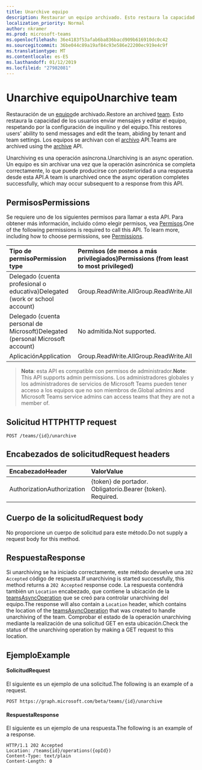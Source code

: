 ```yaml
---
title: Unarchive equipo
description: Restaurar un equipo archivado. Esto restaura la capacidad de los usuarios enviar mensajes y editar el equipo, respetando por la configuración de inquilino y del equipo. Los equipos se archivan con la API de archivo.
localization_priority: Normal
author: nkramer
ms.prod: microsoft-teams
ms.openlocfilehash: 36e4183f53afab6ba836bacd909b616910dc0c42
ms.sourcegitcommit: 36be044c89a19af84c93e586e22200ec919e4c9f
ms.translationtype: MT
ms.contentlocale: es-ES
ms.lasthandoff: 01/12/2019
ms.locfileid: "27982081"
---
```

# <a name="unarchive-team"></a><span data-ttu-id="a48d5-105">Unarchive equipo</span><span class="sxs-lookup"><span data-stu-id="a48d5-105">Unarchive team</span></span>



<span data-ttu-id="a48d5-106">Restauración de un [equipo](../resources/team.md)de archivado.</span><span class="sxs-lookup"><span data-stu-id="a48d5-106">Restore an archived [team](../resources/team.md).</span></span> <span data-ttu-id="a48d5-107">Esto restaura la capacidad de los usuarios enviar mensajes y editar el equipo, respetando por la configuración de inquilino y del equipo.</span><span class="sxs-lookup"><span data-stu-id="a48d5-107">This restores users' ability to send messages and edit the team, abiding by tenant and team settings.</span></span> <span data-ttu-id="a48d5-108">Los equipos se archivan con el [archivo](team-archive.md) API.</span><span class="sxs-lookup"><span data-stu-id="a48d5-108">Teams are archived using the [archive](team-archive.md) API.</span></span>

<span data-ttu-id="a48d5-109">Unarchiving es una operación asíncrona.</span><span class="sxs-lookup"><span data-stu-id="a48d5-109">Unarchiving is an async operation.</span></span> <span data-ttu-id="a48d5-110">Un equipo es sin archivar una vez que la operación asincrónica se completa correctamente, lo que puede producirse con posterioridad a una respuesta desde esta API.</span><span class="sxs-lookup"><span data-stu-id="a48d5-110">A team is unarchived once the async operation completes successfully, which may occur subsequent to a response from this API.</span></span>

## <a name="permissions"></a><span data-ttu-id="a48d5-111">Permisos</span><span class="sxs-lookup"><span data-stu-id="a48d5-111">Permissions</span></span>
<span data-ttu-id="a48d5-p104">Se requiere uno de los siguientes permisos para llamar a esta API. Para obtener más información, incluido cómo elegir permisos, vea [Permisos](/graph/permissions-reference).</span><span class="sxs-lookup"><span data-stu-id="a48d5-p104">One of the following permissions is required to call this API. To learn more, including how to choose permissions, see [Permissions](/graph/permissions-reference).</span></span>

|<span data-ttu-id="a48d5-114">Tipo de permiso</span><span class="sxs-lookup"><span data-stu-id="a48d5-114">Permission type</span></span>      | <span data-ttu-id="a48d5-115">Permisos (de menos a más privilegiados)</span><span class="sxs-lookup"><span data-stu-id="a48d5-115">Permissions (from least to most privileged)</span></span>              |
|:--------------------|:---------------------------------------------------------|
|<span data-ttu-id="a48d5-116">Delegado (cuenta profesional o educativa)</span><span class="sxs-lookup"><span data-stu-id="a48d5-116">Delegated (work or school account)</span></span> | <span data-ttu-id="a48d5-117">Group.ReadWrite.All</span><span class="sxs-lookup"><span data-stu-id="a48d5-117">Group.ReadWrite.All</span></span>    |
|<span data-ttu-id="a48d5-118">Delegado (cuenta personal de Microsoft)</span><span class="sxs-lookup"><span data-stu-id="a48d5-118">Delegated (personal Microsoft account)</span></span> | <span data-ttu-id="a48d5-119">No admitida.</span><span class="sxs-lookup"><span data-stu-id="a48d5-119">Not supported.</span></span>    |
|<span data-ttu-id="a48d5-120">Aplicación</span><span class="sxs-lookup"><span data-stu-id="a48d5-120">Application</span></span> | <span data-ttu-id="a48d5-121">Group.ReadWrite.All</span><span class="sxs-lookup"><span data-stu-id="a48d5-121">Group.ReadWrite.All</span></span>    |

> <span data-ttu-id="a48d5-122">**Nota**: esta API es compatible con permisos de administrador.</span><span class="sxs-lookup"><span data-stu-id="a48d5-122">**Note**: This API supports admin permissions.</span></span> <span data-ttu-id="a48d5-123">Los administradores globales y los administradores de servicios de Microsoft Teams pueden tener acceso a los equipos que no son miembros de.</span><span class="sxs-lookup"><span data-stu-id="a48d5-123">Global admins and Microsoft Teams service admins can access teams that they are not a member of.</span></span>

## <a name="http-request"></a><span data-ttu-id="a48d5-124">Solicitud HTTP</span><span class="sxs-lookup"><span data-stu-id="a48d5-124">HTTP request</span></span>
<!-- { "blockType": "ignored" } -->
```http
POST /teams/{id}/unarchive
```

## <a name="request-headers"></a><span data-ttu-id="a48d5-125">Encabezados de solicitud</span><span class="sxs-lookup"><span data-stu-id="a48d5-125">Request headers</span></span>
| <span data-ttu-id="a48d5-126">Encabezado</span><span class="sxs-lookup"><span data-stu-id="a48d5-126">Header</span></span>       | <span data-ttu-id="a48d5-127">Valor</span><span class="sxs-lookup"><span data-stu-id="a48d5-127">Value</span></span> |
|:---------------|:--------|
| <span data-ttu-id="a48d5-128">Authorization</span><span class="sxs-lookup"><span data-stu-id="a48d5-128">Authorization</span></span>  | <span data-ttu-id="a48d5-p106">{token} de portador. Obligatorio.</span><span class="sxs-lookup"><span data-stu-id="a48d5-p106">Bearer {token}. Required.</span></span>  |

## <a name="request-body"></a><span data-ttu-id="a48d5-131">Cuerpo de la solicitud</span><span class="sxs-lookup"><span data-stu-id="a48d5-131">Request body</span></span>
<span data-ttu-id="a48d5-132">No proporcione un cuerpo de solicitud para este método.</span><span class="sxs-lookup"><span data-stu-id="a48d5-132">Do not supply a request body for this method.</span></span>

## <a name="response"></a><span data-ttu-id="a48d5-133">Respuesta</span><span class="sxs-lookup"><span data-stu-id="a48d5-133">Response</span></span>

<span data-ttu-id="a48d5-134">Si unarchiving se ha iniciado correctamente, este método devuelve una `202 Accepted` código de respuesta.</span><span class="sxs-lookup"><span data-stu-id="a48d5-134">If unarchiving is started successfully, this method returns a `202 Accepted` response code.</span></span> <span data-ttu-id="a48d5-135">La respuesta contendrá también un `Location` encabezado, que contiene la ubicación de la [teamsAsyncOperation](../resources/teamsasyncoperation.md) que se creó para controlar unarchiving del equipo.</span><span class="sxs-lookup"><span data-stu-id="a48d5-135">The response will also contain a `Location` header, which contains the location of the [teamsAsyncOperation](../resources/teamsasyncoperation.md) that was created to handle unarchiving of the team.</span></span> <span data-ttu-id="a48d5-136">Comprobar el estado de la operación unarchiving mediante la realización de una solicitud GET en esta ubicación.</span><span class="sxs-lookup"><span data-stu-id="a48d5-136">Check the status of the unarchiving operation by making a GET request to this location.</span></span>

## <a name="example"></a><span data-ttu-id="a48d5-137">Ejemplo</span><span class="sxs-lookup"><span data-stu-id="a48d5-137">Example</span></span>
#### <a name="request"></a><span data-ttu-id="a48d5-138">Solicitud</span><span class="sxs-lookup"><span data-stu-id="a48d5-138">Request</span></span>
<span data-ttu-id="a48d5-139">El siguiente es un ejemplo de una solicitud.</span><span class="sxs-lookup"><span data-stu-id="a48d5-139">The following is an example of a request.</span></span>
<!-- {
  "blockType": "ignored",
  "name": "unarchive_team"
}-->
```http
POST https://graph.microsoft.com/beta/teams/{id}/unarchive
```

#### <a name="response"></a><span data-ttu-id="a48d5-140">Respuesta</span><span class="sxs-lookup"><span data-stu-id="a48d5-140">Response</span></span>
<span data-ttu-id="a48d5-141">El siguiente es un ejemplo de una respuesta.</span><span class="sxs-lookup"><span data-stu-id="a48d5-141">The following is an example of a response.</span></span>
```http
HTTP/1.1 202 Accepted
Location: /teams{id}/operations({opId})
Content-Type: text/plain
Content-Length: 0
```

<!-- uuid: 9a9bb83f-6f35-4426-bb04-73ca43ad6cc8
2015-10-25 14:57:30 UTC -->
<!-- {
  "type": "#page.annotation",
  "description": "Unarchive team",
  "keywords": "",
  "section": "documentation",
  "tocPath": ""
}-->
